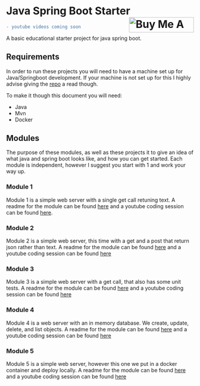 # Java Spring Boot Starter <div style="float: right"> <a href="https://www.buymeacoffee.com/coffeecode6" target="_blank"><img src="https://cdn.buymeacoffee.com/buttons/default-orange.png" alt="Buy Me A Coffee" height="41" width="174"></a> </div> 

```diff
- youtube videos coming soon
```

A basic educational starter project for java spring boot.

## Requirements

In order to run these projects you will need to have a machine set up for Java/Springboot development. If your machine
is not set up for this I highly advise giving the [repo](https://github.com/CoffeeCodeAndCreatine/developer_set_up) a
read though.

To make it though this document you will need:

* Java
* Mvn
* Docker

## Modules

The purpose of these modules, as well as these projects it to give an idea of what java and spring boot looks like, and
how you can get started.
Each module is independent, however I suggest you start with 1 and work your way up.

### Module 1

Module 1 is a simple web server with a single get call retuning text. A readme for the module can be
found [here](demo1/README.md) and a youtube coding session can be found [here]().

### Module 2

Module 2 is a simple web server, this time with a get and a post that return json rather than text. A readme for the
module can be found [here](demo2/README.md) and a youtube coding session can be found [here]()

### Module 3

Module 3 is a simple web server with a get call, that also has some unit tests. A readme for the module can be
found [here](demo3/README.md) and a youtube coding session can be found [here]()

### Module 4

Module 4 is a web server with an in memory database. We create, update, delete, and list objects. A readme for the
module can be found [here](demo4/README.md) and a youtube coding session can be found [here]()

### Module 5

Module 5 is a simple web server, however this one we put in a docker container and deploy locally. A readme for the
module can be found [here](demo5/README.md) and a youtube coding session can be found [here]()